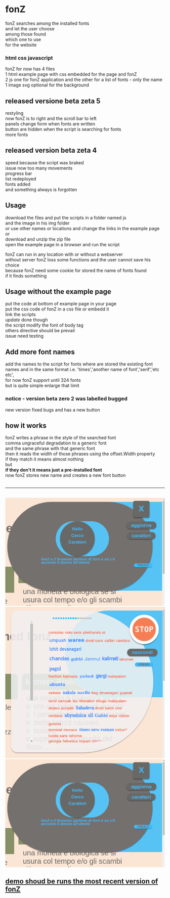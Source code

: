 # fonZ

fonZ 
searches among the installed fonts  
and let the user choose  
among those found  
which one to use  
for the website  

### html css javascript

fonZ for now has 4 files  
1 html example page with css embedded for the page and fonZ  
2 js one for fonZ application and the other for a list of fonts - only the name  
1 image svg optional for the background  

## released versione beta zeta 5  
restyling  
now fonZ is to right and the scroll bar to left  
panels change form when fonts are written  
button are hidden when the script is searching for fonts  
more fonts  

## released version beta zeta 4
speed because the script was braked  
issue now too many movements  
progress bar  
list redeployed  
fonts added  
and something always is forgotten

## Usage
download the files and put the scripts in a folder named js  
and the image in his img folder  
or use other names or locations and change the links in the example page  
or  
download and unzip the zip file  
open the example page in a browser and run the script  

fonZ can run in any location with or without a webserver  
without server fonZ loss some functions and the user cannot save his choice  
because fonZ need some cookie for stored the name of fonts found  
if it finds something  


## Usage without the example page
put the code at bottom of example page in your page  
put the css code of fonZ in a css file or embedd it  
link the scripts  
*update* done though  
the script modify the font of body tag  
others directive should be prevail  
issue need testing

## Add more font names
add the names to the script for fonts where are stored the existing font names and in the same format i.e. 'times','another name of font','serif','etc etc',  
for now fonZ support until 324 fonts  
but is quite simple enlarge that limit 

### notice - version beta zero 2 was labelled bugged
new version fixed bugs and has a new button  

## how it works  
fonZ writes a phrase in the style of the searched font  
comma ungraceful degradation to a generic font  
and the same phrase with that generic font  
then it reads the width of those phrases using the offset.Width property  
if they match it means almost nothing  
but  
**if they don't it means just a pre-installed font**  
now fonZ stores new name and creates a new font button  
<br>  <hr>  
![start](/img/Schermata1FonZBetaZeta5.png) ![it runs](/img/Schermata2FonZBetaZeta5.png) ![the fonts are ready to be chosen](/img/Schermata1FonZBetaZeta5.png)
 
## [demo shoud be runs the most recent version of fonZ](https://fonz.esogeomedismo.org)


